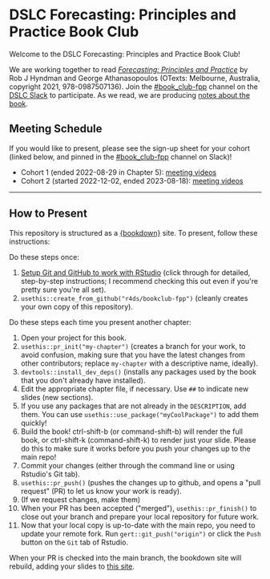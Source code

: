 # DSLC Forecasting: Principles and Practice Book Club

Welcome to the DSLC Forecasting: Principles and Practice Book Club!

We are working together to read [_Forecasting: Principles and Practice_](https://otexts.com/fpp3/) by Rob J Hyndman and George Athanasopoulos (OTexts: Melbourne, Australia, copyright 2021, 978-0987507136).
Join the [#book_club-fpp](https://dslcio.slack.com/archives/C03CXSNDVJM) channel on the [DSLC Slack](https://dslc.io/join) to participate.
As we read, we are producing [notes about the book](https://dslc.io/fpp).

## Meeting Schedule

If you would like to present, please see the sign-up sheet for your cohort (linked below, and pinned in the [#book_club-fpp](https://dslcio.slack.com/archives/C03CXSNDVJM) channel on Slack)!

- Cohort 1 (ended 2022-08-29 in Chapter 5): [meeting videos](https://www.youtube.com/playlist?list=PL3x6DOfs2NGiw2WcRTHAhBBwzlFB8YoC3)
- Cohort 2 (started 2022-12-02, ended 2023-08-18): [meeting videos](https://www.youtube.com/playlist?list=PL3x6DOfs2NGjPcvxmWqvKqpmInYhpheTT)

<hr>


## How to Present

This repository is structured as a [{bookdown}](https://CRAN.R-project.org/package=bookdown) site.
To present, follow these instructions:

Do these steps once:

1. [Setup Git and GitHub to work with RStudio](https://github.com/r4ds/bookclub-setup) (click through for detailed, step-by-step instructions; I recommend checking this out even if you're pretty sure you're all set).
2. `usethis::create_from_github("r4ds/bookclub-fpp")` (cleanly creates your own copy of this repository).

Do these steps each time you present another chapter:

1. Open your project for this book.
2. `usethis::pr_init("my-chapter")` (creates a branch for your work, to avoid confusion, making sure that you have the latest changes from other contributors; replace `my-chapter` with a descriptive name, ideally).
3. `devtools::install_dev_deps()` (installs any packages used by the book that you don't already have installed).
4. Edit the appropriate chapter file, if necessary. Use `##` to indicate new slides (new sections).
5. If you use any packages that are not already in the `DESCRIPTION`, add them. You can use `usethis::use_package("myCoolPackage")` to add them quickly!
6. Build the book! ctrl-shift-b (or command-shift-b) will render the full book, or ctrl-shift-k (command-shift-k) to render just your slide. Please do this to make sure it works before you push your changes up to the main repo!
7. Commit your changes (either through the command line or using Rstudio's Git tab).
8. `usethis::pr_push()` (pushes the changes up to github, and opens a "pull request" (PR) to let us know your work is ready).
9. (If we request changes, make them)
10. When your PR has been accepted ("merged"), `usethis::pr_finish()` to close out your branch and prepare your local repository for future work.
11. Now that your local copy is up-to-date with the main repo, you need to update your remote fork. Run `gert::git_push("origin")` or click the `Push` button on the `Git` tab of Rstudio.

When your PR is checked into the main branch, the bookdown site will rebuild, adding your slides to [this site](https://dslc.io/fpp).
